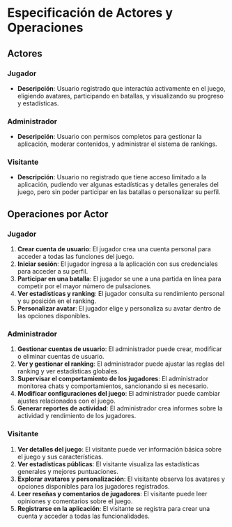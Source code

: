 # Especificación de Actores y Operaciones

## Actores

### Jugador
- **Descripción**: Usuario registrado que interactúa activamente en el juego, eligiendo avatares, participando en batallas, y visualizando su progreso y estadísticas.

### Administrador
- **Descripción**: Usuario con permisos completos para gestionar la aplicación, moderar contenidos, y administrar el sistema de rankings.

### Visitante
- **Descripción**: Usuario no registrado que tiene acceso limitado a la aplicación, pudiendo ver algunas estadísticas y detalles generales del juego, pero sin poder participar en las batallas o personalizar su perfil.

## Operaciones por Actor

### Jugador
1. **Crear cuenta de usuario**: El jugador crea una cuenta personal para acceder a todas las funciones del juego.
2. **Iniciar sesión**: El jugador ingresa a la aplicación con sus credenciales para acceder a su perfil.
3. **Participar en una batalla**: El jugador se une a una partida en línea para competir por el mayor número de pulsaciones.
4. **Ver estadísticas y ranking**: El jugador consulta su rendimiento personal y su posición en el ranking.
5. **Personalizar avatar**: El jugador elige y personaliza su avatar dentro de las opciones disponibles.

### Administrador
1. **Gestionar cuentas de usuario**: El administrador puede crear, modificar o eliminar cuentas de usuario.
2. **Ver y gestionar el ranking**: El administrador puede ajustar las reglas del ranking y ver estadísticas globales.
3. **Supervisar el comportamiento de los jugadores**: El administrador monitorea chats y comportamientos, sancionando si es necesario.
4. **Modificar configuraciones del juego**: El administrador puede cambiar ajustes relacionados con el juego.
5. **Generar reportes de actividad**: El administrador crea informes sobre la actividad y rendimiento de los jugadores.

### Visitante
1. **Ver detalles del juego**: El visitante puede ver información básica sobre el juego y sus características.
2. **Ver estadísticas públicas**: El visitante visualiza las estadísticas generales y mejores puntuaciones.
3. **Explorar avatares y personalización**: El visitante observa los avatares y opciones disponibles para los jugadores registrados.
4. **Leer reseñas y comentarios de jugadores**: El visitante puede leer opiniones y comentarios sobre el juego.
5. **Registrarse en la aplicación**: El visitante se registra para crear una cuenta y acceder a todas las funcionalidades.

